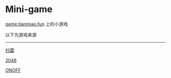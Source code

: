 # Mini-game

[game.tianmiao.fun](https://game.tianmiao.fun) 上的小游戏

以下为游戏来源

---

[扫雷](https://gitee.com/wen-muchun/js-games)

[2048](https://github.com/gabrielecirulli/2048)

[ONOFF](https://github.com/starzonmyarmz/js13k-2018)
